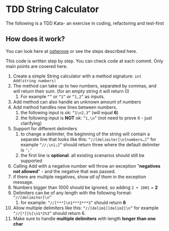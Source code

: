 # TDD String Calculator

The following is a TDD Kata- an exercise in coding, refactoring and test-first

## How does it work?

You can look here at [osherove](https://osherove.com/tdd-kata-1) or see the steps described here.

This code is written step by step. You can check code at each commit. Only main points are covered here.

1. Create a simple String calculator with a method signature: `int Add(string numbers)`
2. The method can take up to two numbers, separated by commas, and will return their sum.
(for an empty string it will return 0) 
   1. For example `“”` or `“1”` or `“1,2”` as inputs.
3. Add method can also handle an unknown amount of numbers
4. Add method handles new lines between numbers.
   1. the following input is ok: `“1\n2,3”` (will equal **6**)
   2. the following input is **NOT** ok: `“1,\n”` (not need to prove it - just clarifying)
5. Support for different delimiters
   1. to change a delimiter, the beginning of the string will contain a separate line that looks like this: `“//[delimiter]\n[numbers…]”` for example `“//;\n1;2”` should return three where the default delimiter is `‘;’`
   2. the first line is **optional**. all existing scenarios should still be supported
6. Calling Add with a negative number will throw an exception "**negatives not allowed**" - and the negative that was passed. 
7. if there are multiple negatives, show *all of them* in the exception message.
8. Numbers bigger than 1000 should be ignored, so adding `2 + 1001` = **2**
9. Delimiters can be of any length with the following format: `“//[delimiter]\n”` 
   1. for example: `“//[***]\n1***2***3”` should return **6**
10. Allow multiple delimiters like this: `“//[delim1][delim2]\n”` for example `“//[*][%]\n1*2%3”` should return 6.
11. Make sure to handle **multiple delimiters** with length **longer than one char**


